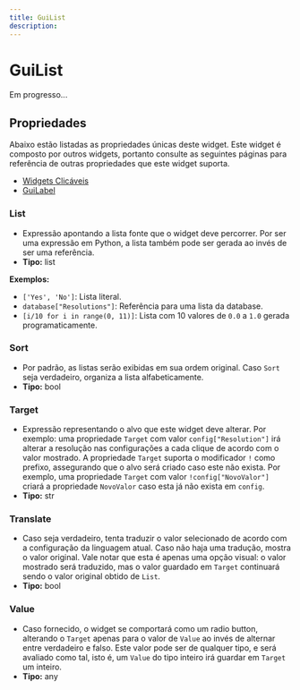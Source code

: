 ```yaml
---
title: GuiList
description: 
---
```


# GuiList
Em progresso...

## Propriedades
Abaixo estão listadas as propriedades únicas deste widget. Este widget é composto por outros widgets, portanto consulte 
as seguintes páginas para referência de outras propriedades que este widget suporta.
- [Widgets Clicáveis](https://github.com/bgempire/bgforce/wiki/Widgets-Clicáveis#propriedades) 
- [GuiLabel](https://github.com/bgempire/bgforce/wiki/GuiLabel#propriedades)

### List
- Expressão apontando a lista fonte que o widget deve percorrer. Por ser uma expressão em Python, a lista também 
pode ser gerada ao invés de ser uma referência.
- **Tipo:** list

**Exemplos:**
- `['Yes', 'No']`: Lista literal.
- `database["Resolutions"]`: Referência para uma lista da database.
- `[i/10 for i in range(0, 11)]`: Lista com 10 valores de `0.0` a `1.0` gerada programaticamente.

### Sort
- Por padrão, as listas serão exibidas em sua ordem original. Caso `Sort` seja verdadeiro, organiza a lista alfabeticamente.
- **Tipo:** bool

### Target
- Expressão representando o alvo que este widget deve alterar. Por exemplo: uma propriedade `Target` com valor 
`config["Resolution"]` irá alterar a resolução nas configurações a cada clique de acordo com o valor mostrado. 
A propriedade `Target` suporta o modificador `!` como prefixo, assegurando que o alvo será criado caso este 
não exista. Por exemplo, uma propriedade `Target` com valor `!config["NovoValor"]` criará a propriedade `NovoValor` 
caso esta já não exista em `config`.
- **Tipo:** str

### Translate
- Caso seja verdadeiro, tenta traduzir o valor selecionado de acordo com a configuração da linguagem atual. Caso 
não haja uma tradução, mostra o valor original. Vale notar que esta é apenas uma opção visual: o valor mostrado 
será traduzido, mas o valor guardado em `Target` continuará sendo o valor original obtido de `List`.
- **Tipo:** bool

### Value
- Caso fornecido, o widget se comportará como um radio button, alterando o `Target` apenas para o valor de `Value` 
ao invés de alternar entre verdadeiro e falso. Este valor pode ser de qualquer tipo, e será avaliado como tal, isto é, 
um `Value` do tipo inteiro irá guardar em `Target` um inteiro.
- **Tipo:** any